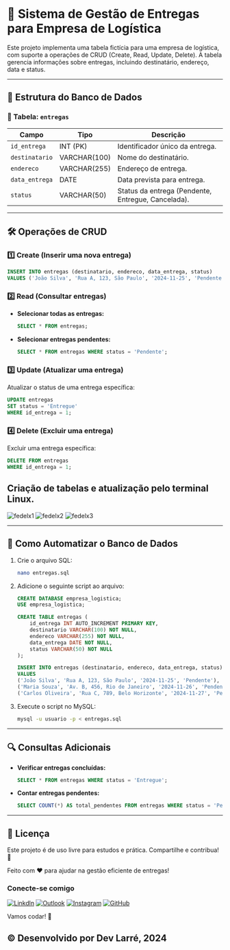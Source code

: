 
# 🚚 Sistema de Gestão de Entregas para Empresa de Logística

Este projeto implementa uma tabela fictícia para uma empresa de logística, com suporte a operações de CRUD (Create, Read, Update, Delete). A tabela gerencia informações sobre entregas, incluindo destinatário, endereço, data e status.

---

## 📂 Estrutura do Banco de Dados

### 🔑 Tabela: `entregas`

| Campo           | Tipo           | Descrição                           |
|------------------|----------------|-------------------------------------|
| `id_entrega`    | INT (PK)       | Identificador único da entrega.     |
| `destinatario`  | VARCHAR(100)   | Nome do destinatário.               |
| `endereco`      | VARCHAR(255)   | Endereço de entrega.                |
| `data_entrega`  | DATE           | Data prevista para entrega.         |
| `status`        | VARCHAR(50)    | Status da entrega (Pendente, Entregue, Cancelada). |

---

## 🛠️ Operações de CRUD

### 1️⃣ **Create (Inserir uma nova entrega)**

```sql
INSERT INTO entregas (destinatario, endereco, data_entrega, status) 
VALUES ('João Silva', 'Rua A, 123, São Paulo', '2024-11-25', 'Pendente');
```

### 2️⃣ **Read (Consultar entregas)**

- **Selecionar todas as entregas:**
  ```sql
  SELECT * FROM entregas;
  ```

- **Selecionar entregas pendentes:**
  ```sql
  SELECT * FROM entregas WHERE status = 'Pendente';
  ```

### 3️⃣ **Update (Atualizar uma entrega)**

Atualizar o status de uma entrega específica:
```sql
UPDATE entregas 
SET status = 'Entregue'
WHERE id_entrega = 1;
```

### 4️⃣ **Delete (Excluir uma entrega)**

Excluir uma entrega específica:
```sql
DELETE FROM entregas 
WHERE id_entrega = 1;
```
## Criação de tabelas e atualização pelo terminal Linux.


![fedelx1](https://github.com/user-attachments/assets/e7df0bdd-4257-4547-b470-41954e44bbd8)
![fedelx2](https://github.com/user-attachments/assets/6cd4d97c-015d-4824-8396-3b6dc3095867)
![fedelx3](https://github.com/user-attachments/assets/17084631-d6d5-47db-8d61-81b8569b9e2d)


---

## 🚀 Como Automatizar o Banco de Dados

1. Crie o arquivo SQL:
   ```bash
   nano entregas.sql
   ```

2. Adicione o seguinte script ao arquivo:
   ```sql
   CREATE DATABASE empresa_logistica;
   USE empresa_logistica;

   CREATE TABLE entregas (
       id_entrega INT AUTO_INCREMENT PRIMARY KEY,
       destinatario VARCHAR(100) NOT NULL,
       endereco VARCHAR(255) NOT NULL,
       data_entrega DATE NOT NULL,
       status VARCHAR(50) NOT NULL
   );

   INSERT INTO entregas (destinatario, endereco, data_entrega, status) 
   VALUES 
   ('João Silva', 'Rua A, 123, São Paulo', '2024-11-25', 'Pendente'),
   ('Maria Souza', 'Av. B, 456, Rio de Janeiro', '2024-11-26', 'Pendente'),
   ('Carlos Oliveira', 'Rua C, 789, Belo Horizonte', '2024-11-27', 'Pendente');
   ```

3. Execute o script no MySQL:
   ```bash
   mysql -u usuario -p < entregas.sql
   ```

---

## 🔍 Consultas Adicionais

- **Verificar entregas concluídas:**
  ```sql
  SELECT * FROM entregas WHERE status = 'Entregue';
  ```

- **Contar entregas pendentes:**
  ```sql
  SELECT COUNT(*) AS total_pendentes FROM entregas WHERE status = 'Pendente';
  ```

---


## 📝 Licença
Este projeto é de uso livre para estudos e prática. Compartilhe e contribua! 🌟

Feito com ❤️ para ajudar na gestão eficiente de entregas!

### Conecte-se comigo

[![Linkdln](https://img.shields.io/badge/LinkedIn-0077B5?style=for-the-badge&logo=linkedin&logoColor=white)](https://www.linkedin.com/in/douglas-rodrigues-larré-a59637231/)
[![Outlook](https://img.shields.io/badge/Microsoft_Outlook-0078D4?style=for-the-badge&logo=microsoft-outlook&logoColor=white)](dev.larre@outlook.com)
[![Instagram](https://img.shields.io/badge/Instagram-E4405F?style=for-the-badge&logo=instagram&logoColor=white)](https://www.instagram.com/dev_larre)
[![GitHub](https://img.shields.io/badge/GitHub-100000?style=for-the-badge&logo=github&logoColor=white)](https://github.com/DevLarre)

Vamos codar! 🚀

## © Desenvolvido por Dev Larré, 2024


